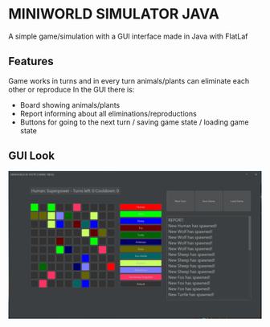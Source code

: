 # MINIWORLD SIMULATOR JAVA
A simple game/simulation with a GUI interface made in Java with FlatLaf
## Features
Game works in turns and in every turn animals/plants can eliminate each other or reproduce
In the GUI there is:
- Board showing animals/plants
- Report informing about all eliminations/reproductions
- Buttons for going to the next turn / saving game state / loading game state
## GUI Look
![GUI look at the launch of the game](/screenshots/game_launch.png)
